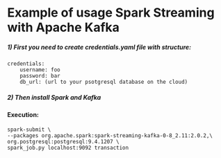 # Example of usage Spark Streaming with Apache Kafka

##### 1) First you need to create credentials.yaml file with structure:
    credentials:
        username: foo
        password: bar
        db_url: (url to your psotgresql database on the cloud)

##### 2) Then install Spark and Kafka

#### Execution:

```console
spark-submit \
--packages org.apache.spark:spark-streaming-kafka-0-8_2.11:2.0.2,\
org.postgresql:postgresql:9.4.1207 \
spark_job.py localhost:9092 transaction
```
